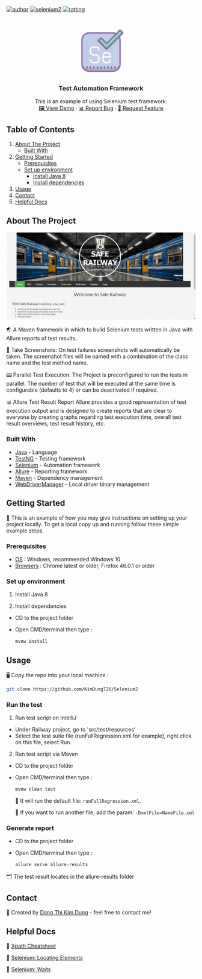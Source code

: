 [![author][author-shield]][author-url]
[![selenium2][selenium2-shield]][selenium2-url]
[![ratting][ratting-shield]][ratting-url]

<!-- PROJECT LOGO -->
<br />
<p align="center">
  <a href="https://github.com/KimDung726/Selenium2">
    <img src="doc/image/logo.png" alt="Logo" width="120" height="120">
  </a>

<h3 align="center">Test Automation Framework</h3>

  <p align="center">
    This is an example of using Selenium test framework.
    <br />
    <a href="https://github.com/KimDung726/Selenium2">🖼 View Demo</a>
    ·
    <a href="https://github.com/KimDung726/Selenium2">📊 Report Bug</a>
    ·
    <a href="https://github.com/KimDung726/Selenium2">🛂 Request Feature</a>
  </p>

<!-- TABLE OF CONTENTS -->

## Table of Contents

1. [About The Project](#about-the-project)
    * [Built With](#built-with)
2. [Getting Started](#getting-started)
    * [Prerequisites](#prerequisites)
    * [Set up environment](#set-up-environment)
        - [Install Java 8](#install-java-8)
        - [Install dependencies](#install-dependencies)
3. [Usage](#usage)
4. [Contact](#contact)
5. [Helpful Docs](#helpful-docs)

<!-- ABOUT THE PROJECT -->

## About The Project

[![Website need testing][product-screenshot]](http://www.railway.somee.com/Page/HomePage.cshtml)

🌏 A Maven framework in which to build Selenium tests written in Java with Allure reports of test results.

📸 Take Screenshots: 
On test failures screenshots will automatically be taken. The screenshot files will be named with a combination of the class name and the test method name.

📟 Parallel Test Execution: 
The Project is preconfigured to run the tests in parallel. The number of test that will be executed at the same time is configurable (defaults to 4) or can be deactivated if required.

📊 Allure Test Result Report
Allure provides a good representation of test execution output and is designed to create reports that are clear to everyone by creating graphs regarding test execution time, overall test result overviews, test result history, etc.

### Built With

* [Java](https://en.wikipedia.org/wiki/Java_(programming_language)) - Language
* [TestNG](https://github.com/cbeust/testng) - Testing framework
* [Selenium](https://github.com/SeleniumHQ/selenium) - Automation framework
* [Allure](https://github.com/allure-framework) - Reporting framework
* [Maven](https://maven.apache.org/) - Dependency management
* [WebDriverManager](https://github.com/bonigarcia/webdrivermanager) - Local driver binary management

<!-- GETTING STARTED -->

## Getting Started

📖 This is an example of how you may give instructions on setting up your project locally. To get a local copy up and
running follow these simple example steps.


### Prerequisites

* [OS](https://www.microsoft.com/en-us/software-download/windows10) : Windows, recommended Windows 10
* [Browsers](https://www.jetbrains.com/idea/download/#section=windows) : Chrome latest or older, Firefox 46.0.1 or older


### Set up environment

1. Install Java 8

2. Install dependencies
- CD to the project folder
- Open CMD/terminal then type :

   ```bash
   mvnw install
   ```

<!-- USAGE -->

## Usage

🖥 Copy the repo into your local machine : 

   ```bash
   git clone https://github.com/KimDung726/Selenium2
   ```

### Run the test

1. Run test script on IntelliJ

- Under Railway project, go to 'src/test/resources'
- Select the test suite file (runFullRegression.xml for example), right click on this file, select Run.

2. Run test script via Maven

- CD to the project folder
- Open CMD/terminal then type :

   ```bash
   mvnw clean test
   ```
  📍 It will run the default file: `runFullRegression.xml`. 
  
  📍 If you want to run another file, add the param: `-DxmlFile=NameFile.xml`
  
### Generate report

- CD to the project folder
- Open CMD/terminal then type :

   ```bash
   allure serve allure-results
   ```

🗂 The test result locates in the allure-results folder

<!-- CONTACT -->

## Contact

📱 Created by [Dang Thi Kim Dung](kimdung726@gmail.com) - feel free to contact me!

<!-- HELPFUL DOCS -->

## Helpful Docs

📑 [Xpath Cheatsheet](https://devhints.io/xpath)

📑 [Selenium: Locating Elements](https://selenium-python.readthedocs.io/locating-elements.html)

📑 [Selenium: Waits](https://selenium-python.readthedocs.io/waits.html)

[author-shield]: https://img.shields.io/badge/Author-Dung-blue

[author-url]: https://github.com/KimDung726

[ratting-shield]: https://img.shields.io/redmine/plugin/stars/redmine_xlsx_format_issue_exporter?color=orange

[ratting-url]: https://github.com/KimDung726

[selenium2-shield]: https://img.shields.io/badge/Selenium2-PASS-brightgreen

[selenium2-url]: https://github.com/KimDung726/Selenium2/graphs/stargazers

[product-screenshot]: doc/image/screenshot.png